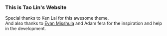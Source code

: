 ### This is Tao Lin's Website

Special thanks to Ken Lai for this awesome theme.  
And also thanks to [Evan Misshula](http://misshula.org) and Adam fera for the inspiration and help in the development.
